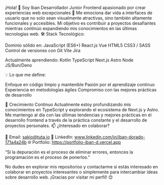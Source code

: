 ¡Hola! 👋 Soy Iban
Desarrollador Junior Frontend apasionado por crear experiencias web excepcionales 🚀
Me emociona dar vida a interfaces de usuario que no solo sean visualmente atractivas, sino también altamente funcionales y accesibles. Mi objetivo es contribuir a proyectos desafiantes mientras continúo expandiendo mis conocimientos en las últimas tecnologías web.
🛠️ Stack Tecnológico:

Dominio sólido en:
JavaScript (ES6+)
React.js
Vue
HTML5
CSS3 / SASS
Control de versiones con Git
Vite
Jira


Actualmente aprendiendo:
Kotlin
TypeScript
Next.js
Astro
Node JS/Bun/Deno

💡 Lo que me define:

Enfoque en código limpio y mantenible
Pasión por el aprendizaje continuo
Experiencia en metodologías ágiles
Compromiso con las mejores prácticas de desarrollo

🌱 Crecimiento Continuo
Actualmente estoy profundizando mis conocimientos en TypeScript y explorando el ecosistema de Next.js y Astro. Me mantengo al día con las últimas tendencias y mejores prácticas en el desarrollo frontend a través de la práctica constante y el desarrollo de proyectos personales.
📫 ¿Interesado en colaborar?

📧 Email: sakio@tuta.io
💼 LinkedIn: www.linkedin.com/in/iban-dorado-171a4a24b
🌐 Portfolio: https://portfolio-iban-d.vercel.app



“Si la depuración es el proceso de eliminar errores, entonces la programación es el proceso de ponerlos.”

No dudes en explorar mis repositorios y contactarme si estás interesado en colaborar en proyectos interesantes o simplemente para intercambiar ideas sobre desarrollo web.
¡Gracias por visitar mi perfil! 😊
